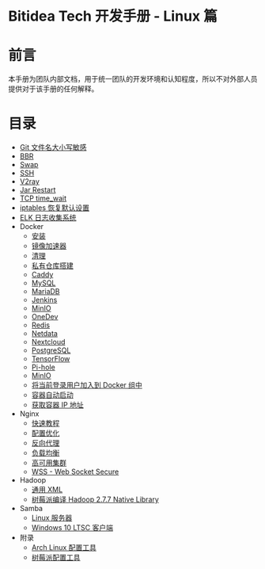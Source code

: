 # Bitidea Tech 开发手册 - Linux 篇

# 前言

本手册为团队内部文档，用于统一团队的开发环境和认知程度，所以不对外部人员提供对于该手册的任何解释。

# 目录

* [Git 文件名大小写敏感](git-ignorecase.md)
* [BBR](bbr.md)
* [Swap](swap.md)
* [SSH](ssh.md)
* [V2ray](v2ray.md)
* [Jar Restart](jar-restart.md)
* [TCP time_wait](tcp-time-wait.md)
* [iptables 恢复默认设置](iptables-reset.md)
* [ELK 日志收集系统](elk.md)
* Docker
  * [安装](docker/install.md)
  * [镜像加速器](docker/mirror.md)
  * [清理](docker/prune.md)
  * [私有仓库搭建](docker/nexus-docker-registry.md)
  * [Caddy](docker/caddy/README.md)
  * [MySQL](docker/mysql/README.md)
  * [MariaDB](docker/mariadb/README.md)
  * [Jenkins](docker/jenkins/README.md)
  * [MinIO](docker/minio/README.md)
  * [OneDev](docker/onedev/README.md)
  * [Redis](docker/redis/README.md)
  * [Netdata](docker/netdata/README.md)
  * [Nextcloud](docker/nextcloud/README.md)
  * [PostgreSQL](docker/postgresql.md)
  * [TensorFlow](docker/tensorflow.md)
  * [Pi-hole](docker/pi-hole.md)
  * [MinIO](docker/minio.md)
  * [将当前登录用户加入到 Docker 组中](docker/group.md)
  * [容器自动启动](docker/always-restart.md)
  * [获取容器 IP 地址](docker/ip.md)
* Nginx
  * [快速教程](https://dunwu.github.io/nginx-tutorial/#/nginx-quickstart)
  * [配置优化](https://www.nginx.com/blog/help-the-world-by-healing-your-nginx-configuration)
  * [反向代理](nginx/reverse-proxy.md)
  * [负载均衡](nginx/load-balance.md)
  * [高可用集群](nginx/high-availability.md)
  * [WSS - Web Socket Secure](nginx/wss.md)
* Hadoop
  * [通用 XML](hadoop/common-xml.md)
  * [树莓派编译 Hadoop 2.7.7 Native Library](pi-native-library.md)
* Samba
  * [Linux 服务器](samba/linux-server.md)
  * [Windows 10 LTSC 客户端](samba/windows10-ltsc-client.md)
* 附录
  * [Arch Linux 配置工具](https://github.com/jerryshell/arch-linux-config-tools)
  * [树莓派配置工具](https://github.com/jerryshell/raspberry-pi-config-tools)
